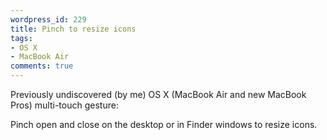 ```yaml
---
wordpress_id: 229
title: Pinch to resize icons
tags:
- OS X
- MacBook Air
comments: true
---
```

Previously undiscovered (by me) OS X (MacBook Air and new MacBook Pros) multi-touch gesture:

Pinch open and close on the desktop or in Finder windows to resize icons.
